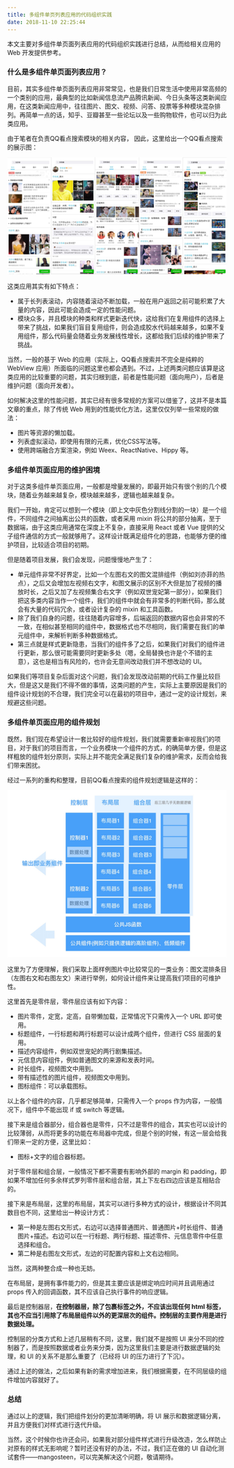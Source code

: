 ```yaml
---
title: 多组件单页列表应用的代码组织实践
date: 2018-11-10 22:25:44
---
```


本文主要对多组件单页面列表应用的代码组织实践进行总结，从而给相关应用的 Web 开发提供参考。

### 什么是多组件单页面列表应用？

目前，其实多组件单页面列表应用非常常见，也是我们日常生活中使用非常高频的一个类别的应用，最典型的比如新闻信息流产品腾讯新闻、今日头条等这类新闻应用，在这类新闻应用中，往往图片、图文、视频、问答、投票等多种模块混杂排列。再简单一点的话，知乎、豆瓣甚至一些论坛以及一些购物软件，也可以归为此类应用。

由于笔者在负责QQ看点搜索模块的相关内容， 因此，这里给出一个QQ看点搜索的展示图：

![](_assets/kd.jpg)

这类应用其实有如下特点：

* 属于长列表滚动，内容随着滚动不断加载，一般在用户返回之前可能积累了大量的内容，因此可能会造成一定的性能问题。
* 模块众多，并且模块的种类和样式更新迭代快，这给我们在复用组件的选择上带来了挑战，如果我们盲目复用组件，则会造成胶水代码越来越多，如果不复用组件，那么代码量会随着业务发展线性增长，这都给我们后续的维护带来了挑战。

当然，一般的基于 Web 的应用（实际上，QQ看点搜索并不完全是纯粹的 WebView 应用）所面临的问题这里也都会遇到。不过，上述两类问题应该算是这类应用的比较重要的问题，其实归根到底，前者是性能问题（面向用户），后者是维护问题（面向开发者）。

如何解决这里的性能问题，其实已经有很多常规的方案可以借鉴了，这并不是本篇文章的重点，除了传统 Web 用到的性能优化方法，这里仅仅列举一些常规的做法：

* 图片等资源的懒加载。
* 列表虚拟滚动，即使用有限的元素，优化CSS写法等。
* 使用跨端融合方案渲染，例如 Weex、ReactNative、Hippy 等。

### 多组件单页面应用的维护困境

对于这类多组件单页面应用，一般都是增量发展的，即最开始只有很个别的几个模块，随着业务越来越复杂，模块越来越多，逻辑也越来越复杂。

我们一开始，肯定可以想到一个模块（即上文中灰色分割线分割的一块）是一个组件，不同组件之间抽离出公共的函数，或者采用 mixin 将公共的部分抽离，至于数据端，由于这类应用通常在深度上不复杂，直接采用 React 或者 Vue 提供的父子组件通信的方式一般就够用了。这样设计既满足组件化的思路，也能够方便的维护项目，比较适合项目的初期。

但是随着项目发展，我们会发现，问题慢慢地产生了：

* 单元组件非常不好界定，比如一个左图右文的图文混排组件（例如刘亦菲的热点），之后又会增加左视频右文字，和图文展示的区别不大但是加了视频的播放时长，之后又加了左视频集合右文字（例如双世宠妃第一部分），如果我们把这多类内容当作一个组件，我们的组件中就会有非常多的判断代码，那么就会有大量的代码冗余，或者设计复杂的 mixin 和工具函数。
* 除了我们自身的问题，往往随着内容增多，后端返回的数据内容也会非常的不一致，在相似甚至相同的组件中，数据格式也不尽相同，我们需要在我们的单元组件中，来解析判断多种数据格式。
* 第三点就是样式更新隐患，当我们的组件多了之后，如果我们对我们的组件进行更新，那么很可能需要同时更新多处（嗯，全局替换也许是个不错的主意），这也是相当有风险的，也许会无意间改动我们并不想改动的 UI。

如果我们等项目复杂后面对这个问题，我们会发现改动前期的代码工作量比较巨大，但是这又是我们不得不做的事情，这类问题的产生，实际上主要原因是我们的组件设计规划的不合理，我们完全可以在最初的项目中，通过一定的设计规划，来规避这些问题。

### 多组件单页面应用的组件规划

既然，我们现在希望设计一套比较好的组件规划，我们就需要重新审视我们的项目，对于我们的项目而言，一个业务模块一个组件的方式，的确简单方便，但是这样粗放的组件划分原则，实际上并不能完全满足我们复杂的维护需求，反而会给我们带来困扰。

经过一系列的重构和整理，目前QQ看点搜索的组件规划逻辑是这样的：

![](_assets/kds.jpg)

这里为了方便理解，我们采取上面样例图片中比较常见的一类业务：图文混排条目（左图右文和右图左文）来进行举例，如何设计组件来让提高我们项目的可维护性。

这里首先是零件层，零件层应该有如下内容：

* 图片零件，定宽，定高，自带懒加载，正常情况下只需传入一个 URL 即可使用。
* 标题组件，一行标题和两行标题可以设计成两个组件，但进行 CSS 层面的复用。
* 描述内容组件，例如双世宠妃的两行剧集描述。
* 元信息内容组件，例如普通图文的来源和发表时间。
* 时长组件，视频图文中用到。
* 带有描述性的图片组件，视频图文中用到。
* 图标组件：可以承载图标。

以上各个组件的内容，几乎都足够简单，只需传入一个 props 作为内容，一般情况下，组件中不能出现 if 或 switch 等逻辑。

接下来是组合器部分，组合器也是零件，只不过是零件的组合，其实也可以设计的比较薄弱，从而将更多的功能在布局器中完成，但是个别的时候，有这一层会给我们带来一定的方便，这里比如：

* 图标+文字的组合器标题。

对于零件层和组合层，一般情况下都不需要有影响外部的 margin 和 padding，即如果不增加任何多余样式罗列零件层和组合层，其上下左右四边应该是互相贴合的。

接下来是布局层，这里的布局层，其实可以进行多种方式的设计，根据设计不同其数目也不同，这里给出一种设计方式：

* 第一种是左图右文形式，右边可以选择普通图片、普通图片+时长组件、普通图片+描述。右边可以在一行标题、两行标题、描述零件、元信息零件中任意选择和组合。
* 第二种是右图左文形式，左边的可配置内容和上文右边相同。

当然，这两种整合成一种也无妨。

在布局层，是拥有事件能力的，但是其主要应该是绑定响应时间并且调用通过 props 传入的回调函数，其不应该自己执行事件的响应逻辑。

最后是控制器层，**在控制器层，除了包裹标签之外，不应该出现任何 html 标签，其也不应当引用除了布局层组件以外的更深层次的组件。控制层的主要作用是进行数据处理。**

控制层的分类方式和上述几层稍有不同，这里，我们就不是按照 UI 来分不同的控制器了，而是按照数据或者业务来分类，因为这里我们主要是进行数据逻辑的处理，和 UI 的关系不是那么重要了（已经将 UI 的压力进行了下沉）。

通过上述的做法，之后如果有新的需求增加进来，我们根据需要，在不同层级的组件增加内容就好了。

### 总结

通过以上的逻辑，我们把组件划分的更加清晰明确，将 UI 展示和数据逻辑分离，并且方便我们对样式进行迭代升级。

当然，这个时候你也许还会问，如果我对部分组件样式进行升级改造，怎么样防止对原有的样式无影响呢？暂时还没有好的办法，不过，我们正在做的 UI 自动化测试套件——mangosteen，可以完美解决这个问题，敬请期待。